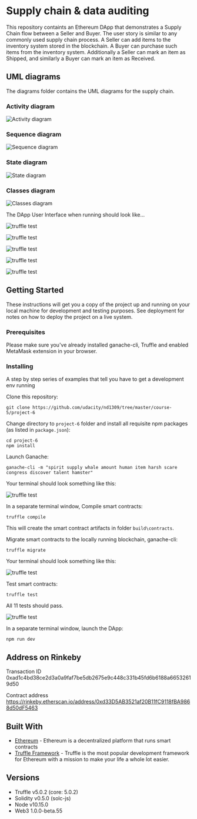 # Supply chain & data auditing

This repository containts an Ethereum DApp that demonstrates a Supply Chain flow between a Seller and Buyer. The user story is similar to any commonly used supply chain process. A Seller can add items to the inventory system stored in the blockchain. A Buyer can purchase such items from the inventory system. Additionally a Seller can mark an item as Shipped, and similarly a Buyer can mark an item as Received.

## UML diagrams

The diagrams folder contains the UML diagrams for the supply chain.

### Activity diagram

![Activity diagram](images/activity_diagram.png)

### Sequence diagram

![Sequence diagram](images/sequence_diagram.png)

### State diagram

![State diagram](images/state_diagram.png)

### Classes diagram

![Classes diagram](images/class_diagram.png)


The DApp User Interface when running should look like...

![truffle test](images/product_overview.png)

![truffle test](images/role_assignment.png)

![truffle test](images/farm_details.png)

![truffle test](images/product_details.png)

![truffle test](images/transaction_history.png)


## Getting Started

These instructions will get you a copy of the project up and running on your local machine for development and testing purposes. See deployment for notes on how to deploy the project on a live system.

### Prerequisites

Please make sure you've already installed ganache-cli, Truffle and enabled MetaMask extension in your browser.

### Installing

A step by step series of examples that tell you have to get a development env running

Clone this repository:

```
git clone https://github.com/udacity/nd1309/tree/master/course-5/project-6
```

Change directory to ```project-6``` folder and install all requisite npm packages (as listed in ```package.json```):

```
cd project-6
npm install
```

Launch Ganache:

```
ganache-cli -m "spirit supply whale amount human item harsh scare congress discover talent hamster"
```

Your terminal should look something like this:

![truffle test](images/ganache-cli.png)

In a separate terminal window, Compile smart contracts:

```
truffle compile
```

This will create the smart contract artifacts in folder ```build\contracts```.

Migrate smart contracts to the locally running blockchain, ganache-cli:

```
truffle migrate
```

Your terminal should look something like this:

![truffle test](images/truffle_migrate.png)

Test smart contracts:

```
truffle test
```

All 11 tests should pass.

![truffle test](images/truffle_test.png)

In a separate terminal window, launch the DApp:

```
npm run dev
```

## Address on Rinkeby

Transaction ID
0xad1c4bd38ce2d3a0a9faf7be5db2675e9c448c331b45fd6b6188a66532619d50

Contract address
https://rinkeby.etherscan.io/address/0xd33D5AB3521af20B11fC9118fBA9868d50dF5463


## Built With

* [Ethereum](https://www.ethereum.org/) - Ethereum is a decentralized platform that runs smart contracts
* [Truffle Framework](http://truffleframework.com/) - Truffle is the most popular development framework for Ethereum with a mission to make your life a whole lot easier.

## Versions

* Truffle v5.0.2 (core: 5.0.2)
* Solidity v0.5.0 (solc-js)
* Node v10.15.0
* Web3 1.0.0-beta.55